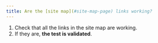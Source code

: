 ```yaml
---
title: Are the [site map](#site-map-page) links working?
---
```


1. Check that all the links in the site map are working.
2. If they are, **the test is validated**.
